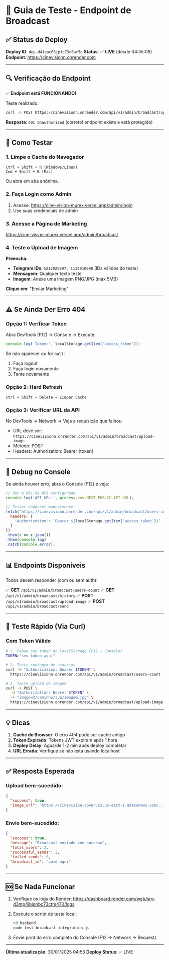 # 🧪 Guia de Teste - Endpoint de Broadcast

## ✅ Status do Deploy

**Deploy ID**: `dep-d41euc63jp1c73c6ar5g`
**Status**: ✅ **LIVE** (desde 04:55:08)
**Endpoint**: https://cinevisionn.onrender.com

---

## 🔍 Verificação do Endpoint

✅ **Endpoint está FUNCIONANDO!**

Teste realizado:
```bash
curl -X POST https://cinevisionn.onrender.com/api/v1/admin/broadcast/upload-image
```

**Resposta**: `401 Unauthorized` (correto! endpoint existe e está protegido)

---

## 📝 Como Testar

### 1. Limpe o Cache do Navegador
```
Ctrl + Shift + R (Windows/Linux)
Cmd + Shift + R (Mac)
```

Ou abra em aba anônima.

### 2. Faça Login como Admin
1. Acesse: https://cine-vision-murex.vercel.app/admin/login
2. Use suas credenciais de admin

### 3. Acesse a Página de Marketing
https://cine-vision-murex.vercel.app/admin/broadcast

### 4. Teste o Upload de Imagem

**Preencha:**
- **Telegram IDs**: `5212925997, 1134910998` (IDs válidos do teste)
- **Mensagem**: Qualquer texto teste
- **Imagem**: Anexe uma imagem PNG/JPG (máx 5MB)

**Clique em**: "Enviar Marketing"

---

## ⚠️ Se Ainda Der Erro 404

### Opção 1: Verificar Token
Abra DevTools (F12) → Console → Execute:
```javascript
console.log('Token:', localStorage.getItem('access_token'));
```

Se não aparecer ou for `null`:
1. Faça logout
2. Faça login novamente
3. Tente novamente

### Opção 2: Hard Refresh
```
Ctrl + Shift + Delete → Limpar Cache
```

### Opção 3: Verificar URL da API
No DevTools → Network → Veja a requisição que falhou:
- URL deve ser: `https://cinevisionn.onrender.com/api/v1/admin/broadcast/upload-image`
- Método: POST
- Headers: Authorization: Bearer {token}

---

## 🐛 Debug no Console

Se ainda houver erro, abra o Console (F12) e veja:

```javascript
// Ver a URL da API configurada
console.log('API URL:', process.env.NEXT_PUBLIC_API_URL);

// Testar endpoint manualmente
fetch('https://cinevisionn.onrender.com/api/v1/admin/broadcast/users-count', {
  headers: {
    'Authorization': `Bearer ${localStorage.getItem('access_token')}`
  }
})
.then(r => r.json())
.then(console.log)
.catch(console.error);
```

---

## 📊 Endpoints Disponíveis

Todos devem responder (com ou sem auth):

✅ **GET** `/api/v1/admin/broadcast/users-count`
✅ **GET** `/api/v1/admin/broadcast/history`
✅ **POST** `/api/v1/admin/broadcast/upload-image`
✅ **POST** `/api/v1/admin/broadcast/send`

---

## 🎯 Teste Rápido (Via Curl)

### Com Token Válido
```bash
# 1. Pegue seu token do localStorage (F12 → Console)
TOKEN="seu-token-aqui"

# 2. Teste contagem de usuários
curl -H "Authorization: Bearer $TOKEN" \
  https://cinevisionn.onrender.com/api/v1/admin/broadcast/users-count

# 3. Teste upload de imagem
curl -X POST \
  -H "Authorization: Bearer $TOKEN" \
  -F "image=@/caminho/sua/imagem.jpg" \
  https://cinevisionn.onrender.com/api/v1/admin/broadcast/upload-image
```

---

## 💡 Dicas

1. **Cache do Browser**: O erro 404 pode ser cache antigo
2. **Token Expirado**: Tokens JWT expiram após 1 hora
3. **Deploy Delay**: Aguarde 1-2 min após deploy completar
4. **URL Errada**: Verifique se não está usando localhost

---

## ✅ Resposta Esperada

### Upload bem-sucedido:
```json
{
  "success": true,
  "image_url": "https://cinevision-cover.s3.us-east-1.amazonaws.com/..."
}
```

### Envio bem-sucedido:
```json
{
  "success": true,
  "message": "Broadcast enviado com sucesso",
  "total_users": 2,
  "successful_sends": 2,
  "failed_sends": 0,
  "broadcast_id": "uuid-aqui"
}
```

---

## 🆘 Se Nada Funcionar

1. Verifique os logs do Render:
   https://dashboard.render.com/web/srv-d3mp4ibipnbc73ctm470/logs

2. Execute o script de teste local:
   ```bash
   cd backend
   node test-broadcast-integration.js
   ```

3. Envie print do erro completo do Console (F12 → Network → Request)

---

**Última atualização**: 30/01/2025 04:55
**Deploy Status**: ✅ LIVE
